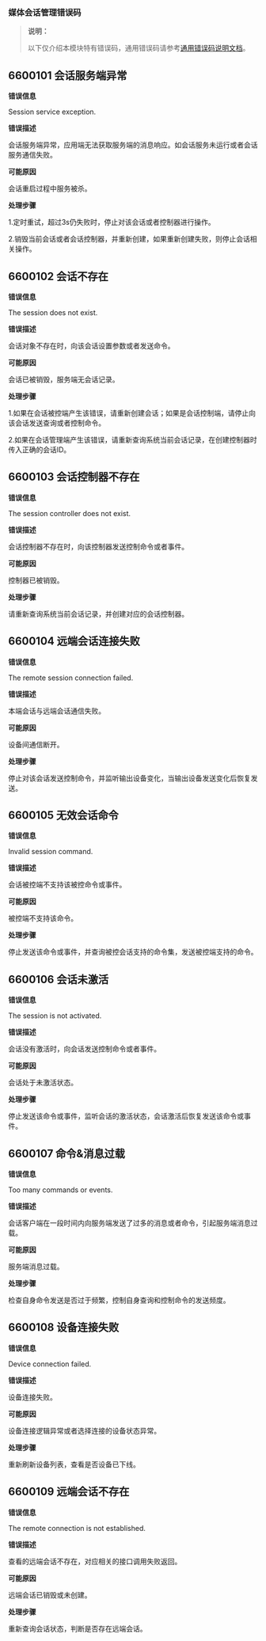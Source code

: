 ﻿
### 媒体会话管理错误码


> **说明：**
>
> 以下仅介绍本模块特有错误码，通用错误码请参考[通用错误码说明文档](../errorcode-universal.md)。

## 6600101 会话服务端异常

**错误信息**

Session service exception.

**错误描述**

会话服务端异常，应用端无法获取服务端的消息响应。如会话服务未运行或者会话服务通信失败。

**可能原因**

会话重启过程中服务被杀。

**处理步骤**

1.定时重试，超过3s仍失败时，停止对该会话或者控制器进行操作。

2.销毁当前会话或者会话控制器，并重新创建，如果重新创建失败，则停止会话相关操作。

## 6600102 会话不存在

**错误信息**

The session does not exist.

**错误描述**

会话对象不存在时，向该会话设置参数或者发送命令。

**可能原因**

会话已被销毁，服务端无会话记录。

**处理步骤**

1.如果在会话被控端产生该错误，请重新创建会话；如果是会话控制端，请停止向该会话发送查询或者控制命令。

2.如果在会话管理端产生该错误，请重新查询系统当前会话记录，在创建控制器时传入正确的会话ID。

## 6600103 会话控制器不存在

**错误信息**

The session controller does not exist.

**错误描述**

会话控制器不存在时，向该控制器发送控制命令或者事件。

**可能原因**

控制器已被销毁。

**处理步骤**

请重新查询系统当前会话记录，并创建对应的会话控制器。

## 6600104 远端会话连接失败

**错误信息**

The remote session connection failed.

**错误描述**

本端会话与远端会话通信失败。

**可能原因**

设备间通信断开。

**处理步骤**

停止对该会话发送控制命令，并监听输出设备变化，当输出设备发送变化后恢复发送。

## 6600105 无效会话命令

**错误信息**

Invalid session command.

**错误描述**

会话被控端不支持该被控命令或事件。

**可能原因**

被控端不支持该命令。

**处理步骤**

停止发送该命令或事件，并查询被控会话支持的命令集，发送被控端支持的命令。

## 6600106 会话未激活

**错误信息**

The session is not activated.

**错误描述**

会话没有激活时，向会话发送控制命令或者事件。

**可能原因**

会话处于未激活状态。

**处理步骤**

停止发送该命令或事件，监听会话的激活状态，会话激活后恢复发送该命令或事件。

## 6600107 命令&消息过载

**错误信息**

Too many commands or events.

**错误描述**

会话客户端在一段时间内向服务端发送了过多的消息或者命令，引起服务端消息过载。

**可能原因**

服务端消息过载。

**处理步骤**

检查自身命令发送是否过于频繁，控制自身查询和控制命令的发送频度。

## 6600108 设备连接失败

**错误信息**

Device connection failed.

**错误描述**

设备连接失败。

**可能原因**

设备连接逻辑异常或者选择连接的设备状态异常。

**处理步骤**

重新刷新设备列表，查看是否设备已下线。

## 6600109 远端会话不存在

**错误信息**

The remote connection is not established.

**错误描述**

查看的远端会话不存在，对应相关的接口调用失败返回。

**可能原因**

远端会话已销毁或未创建。

**处理步骤**

重新查询会话状态，判断是否存在远端会话。